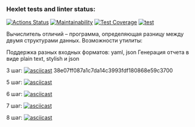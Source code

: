 ### Hexlet tests and linter status:

[![Actions Status](https://github.com/Tatiana-Popova/frontend-project-lvl2/workflows/hexlet-check/badge.svg)](https://github.com/Tatiana-Popova/frontend-project-lvl2/actions)
[![Maintainability](https://api.codeclimate.com/v1/badges/f4db6a704392c135f5d0/maintainability)](https://codeclimate.com/github/Tatiana-Popova/frontend-project-lvl2/maintainability)
[![Test Coverage](https://api.codeclimate.com/v1/badges/f4db6a704392c135f5d0/test_coverage)](https://codeclimate.com/github/Tatiana-Popova/frontend-project-lvl2/test_coverage)
[![test](https://github.com/Tatiana-Popova/frontend-project-lvl2/actions/workflows/test.yml/badge.svg)](https://github.com/Tatiana-Popova/frontend-project-lvl2/actions/workflows/test.yml)

Вычислитель отличий – программа, определяющая разницу между двумя структурами данных.
Возможности утилиты:

Поддержка разных входных форматов: yaml, json
Генерация отчета в виде plain text, stylish и json

3 шаг:
[![asciicast](https://asciinema.org/a/UHMiiK5gJHBmja9pabWICBuzK.svg)](https://asciinema.org/a/UHMiiK5gJHBmja9pabWICBuzK)
38e07ff087a1c7da14c3993fdf180868e59c3700

5 шаг:
[![asciicast](https://asciinema.org/a/lICXo5JPop72VFBf1hP7sfrRi.svg)](https://asciinema.org/a/lICXo5JPop72VFBf1hP7sfrRi)

6 шаг:
[![asciicast](https://asciinema.org/a/HJL4G853WqNTPI45vMpvwaUbn.svg)](https://asciinema.org/a/HJL4G853WqNTPI45vMpvwaUbn)

7 шаг:
[![asciicast](https://asciinema.org/a/IjSLuQlV0NJGRQRUE7PHxr8PD.svg)](https://asciinema.org/a/IjSLuQlV0NJGRQRUE7PHxr8PD)

8 шаг:
[![asciicast](https://asciinema.org/a/rUXPpt4UVEkTbO3EMT1mE3dz3.svg)](https://asciinema.org/a/rUXPpt4UVEkTbO3EMT1mE3dz3)
